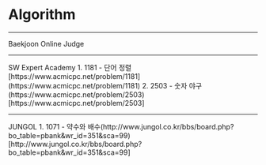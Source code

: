 # Algorithm
<hr>
Baekjoon Online Judge

<hr>
SW Expert Academy
1. 1181 - 단어 정렬[https://www.acmicpc.net/problem/1181](https://www.acmicpc.net/problem/1181)
2. 2503 - 숫자 야구(https://www.acmicpc.net/problem/2503)[https://www.acmicpc.net/problem/2503]
<hr>
JUNGOL
1. 1071 - 약수와 배수(http://www.jungol.co.kr/bbs/board.php?bo_table=pbank&wr_id=351&sca=99)[http://www.jungol.co.kr/bbs/board.php?bo_table=pbank&wr_id=351&sca=99]
